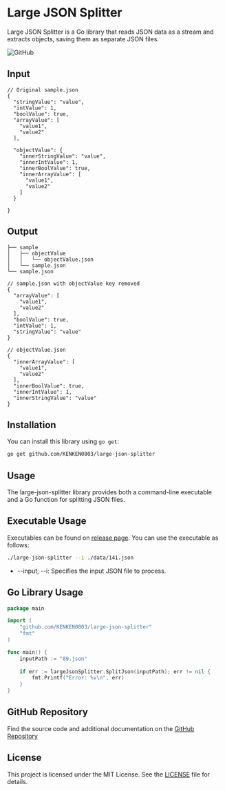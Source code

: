 # Large JSON Splitter

Large JSON Splitter is a Go library that reads JSON data as a stream and extracts objects, saving them as separate JSON files.

![GitHub](https://img.shields.io/github/license/KENKEN0803/large-json-splitter)

## Input
```json5
// Original sample.json
{
  "stringValue": "value",
  "intValue": 1,
  "boolValue": true,
  "arrayValue": [
    "value1",
    "value2"
  ],
  
  "objectValue": {
    "innerStringValue": "value",
    "innerIntValue": 1,
    "innerBoolValue": true,
    "innerArrayValue": [
      "value1",
      "value2"
    ]
  }
  
}
```

## Output
```
├── sample
│   ├── objectValue
│   │   └── objectValue.json
│   └── sample.json
└── sample.json
```
```json5
// sample.json with objectValue key removed
{
  "arrayValue": [
    "value1",
    "value2"
  ],
  "boolValue": true,
  "intValue": 1,
  "stringValue": "value"
}
```

```json5
// objectValue.json
{
  "innerArrayValue": [
    "value1",
    "value2"
  ],
  "innerBoolValue": true,
  "innerIntValue": 1,
  "innerStringValue": "value"
}
```



## Installation

You can install this library using `go get`:

```bash
go get github.com/KENKEN0803/large-json-splitter
```

## Usage

The large-json-splitter library provides both a command-line executable and a Go function for splitting JSON files.

## Executable Usage
Executables can be found on [release page](https://github.com/KENKEN0803/large-json-splitter/releases).
You can use the executable as follows:

```bash
./large-json-splitter --i ./data/141.json
```

- --input, --i: Specifies the input JSON file to process.

## Go Library Usage
```go
package main

import (
    "github.com/KENKEN0803/large-json-splitter"
    "fmt"
)

func main() {
    inputPath := "89.json"
    
    if err := largeJsonSplitter.SplitJson(inputPath); err != nil {
        fmt.Printf("Error: %v\n", err)
    }
}

```

## GitHub Repository
Find the source code and additional documentation on the [GitHub Repository](https://github.com/KENKEN0803/large-json-splitter)

## License
This project is licensed under the MIT License. See the [LICENSE](https://choosealicense.com/licenses/mit/) file for details.
